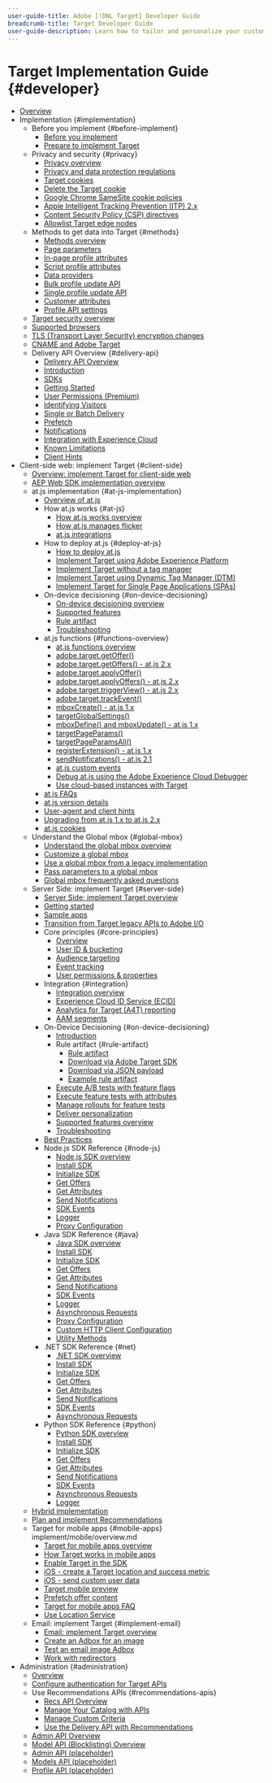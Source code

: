 ```yaml
---
user-guide-title: Adobe [!DNL Target] Developer Guide
breadcrumb-title: Target Developer Guide
user-guide-description: Learn how to tailor and personalize your customers' experience to maximize revenue on your web and mobile sites, apps, social media, and other digital channels.
---
```


# Target Implementation Guide {#developer}

+ [Overview](overview.md)
+ Implementation {#implementation}
  + Before you implement {#before-implement}
    + [Before you implement](before-implement/considerations-before-you-implement-target.md)
    + [Prepare to implement Target](before-implement/prepare-to-implement-target.md)
  + Privacy and security {#privacy}
     + [Privacy overview](before-implement/privacy/privacy.md)
     + [Privacy and data protection regulations](before-implement/privacy/cmp-privacy-and-general-data-protection-regulation.md)
     + [Target cookies](before-implement/privacy/cookie-behavior.md)
     + [Delete the Target cookie](before-implement/privacy/cookie-deleting.md)
     + [Google Chrome SameSite cookie policies](before-implement/privacy/google-chrome-samesite-cookie-policies.md)
     + [Apple Intelligent Tracking Prevention (ITP) 2.x](before-implement/privacy/apple-itp-2x.md)
     + [Content Security Policy (CSP) directives](before-implement/privacy/content-security-policy.md)
     + [Allowlist Target edge nodes](before-implement/privacy/allowlist-edges.md)
  + Methods to get data into Target {#methods}
     + [Methods overview](before-implement/methods-to-get-data-into-target/methods-to-get-data-into-target.md)
     + [Page parameters](before-implement/methods-to-get-data-into-target/page-parameters.md)
     + [In-page profile attributes](before-implement/methods-to-get-data-into-target/in-page-profile-attributes.md)
     + [Script profile attributes](before-implement/methods-to-get-data-into-target/script-profile-attributes.md)
     + [Data providers](before-implement/methods-to-get-data-into-target/data-providers.md)
     + [Bulk profile update API](before-implement/methods-to-get-data-into-target/bulk-profile-update-api.md)
     + [Single profile update API](before-implement/methods-to-get-data-into-target/single-profile-update-api.md)
     + [Customer attributes](before-implement/methods-to-get-data-into-target/customer-attributes.md)
     + [Profile API settings](before-implement/methods-to-get-data-into-target/profile-api-settings.md)
  + [Target security overview](before-implement/target-security-overview.md)
  + [Supported browsers](before-implement/supported-browsers.md)
  + [TLS (Transport Layer Security) encryption changes](before-implement/tls-transport-layer-security-encryption.md)
  + [CNAME and Adobe Target](before-implement/implement-cname-support-in-target.md)
  + Delivery API Overview {#delivery-api}
    + [Delivery API Overview](implement/delivery-api/overview.md)
    + [Introduction](before-implement/delivery-api-overview/introduction.md)
    + [SDKs](before-implement/delivery-api-overview/sdks.md)
    + [Getting Started](before-implement/delivery-api-overview/getting-started.md)
    + [User Permissions (Premium)](before-implement/delivery-api-overview/user-permissions.md)
    + [Identifying Visitors](before-implement/delivery-api-overview/identifying-visitors.md)
    + [Single or Batch Delivery](before-implement/delivery-api-overview/single-or-batch.md)
    + [Prefetch](before-implement/delivery-api-overview/prefetch.md)
    + [Notifications](before-implement/delivery-api-overview/notifications.md)
    + [Integration with Experience Cloud](before-implement/delivery-api-overview/integration.md)
    + [Known Limitations](before-implement/delivery-api-overview/known-limitations.md)
    + [Client Hints](before-implement/delivery-api-overview/client-hints.md)
+ Client-side web: implement Target {#client-side}
   + [Overview: implement Target for client-side web](implement/client-side/overview.md)
   + [AEP Web SDK implementation overview](implement/client-side/aep-web-sdk.md)
   + at.js implementation {#at-js-implementation}
      + [Overview of at.js](implement/client-side/atjs/how-atjs-works/overview.md)
      + How at.js works {#at-js}
         + [How at.js works overview](implement/client-side/atjs/how-atjs-works/how-atjs-works.md)
         + [How at.js manages flicker](implement/client-side/atjs/how-atjs-works/manage-flicker-with-atjs.md)
        + [at.js integrations](implement/client-side/atjs/how-atjs-works/target-atjs-integrations.md)
      + How to deploy at.js {#deploy-at-js}
         + [How to deploy at.js](implement/client-side/atjs/how-to-deployatjs/how-to-deployatjs.md)
         + [Implement Target using Adobe Experience Platform](implement/client-side/atjs/how-to-deployatjs/implement-target-using-adobe-launch.md)
         + [Implement Target without a tag manager](implement/client-side/atjs/how-to-deployatjs/implement-target-without-a-tag-manager.md)
         + [Implement Target using Dynamic Tag Manager (DTM)](implement/client-side/atjs/how-to-deployatjs/implement-target-using-dtm.md)
         + [Implement Target for Single Page Applications (SPAs)](implement/client-side/atjs/how-to-deployatjs/target-atjs-single-page-application.md)
      + On-device decisioning {#on-device-decisioning}
         + [On-device decisioning overview](implement/client-side/atjs/on-device-decisioning/on-device-decisioning.md)
         + [Supported features](implement/client-side/atjs/on-device-decisioning/supported-features.md)
         + [Rule artifact](implement/client-side/atjs/on-device-decisioning/rule-artifact.md)
         + [Troubleshooting](implement/client-side/atjs/on-device-decisioning/troubleshooting-on-device-decisioning.md)
      + at.js functions {#functions-overview}
         + [at.js functions overview](implement/client-side/atjs/atjs-functions/atjs-functions.md)
         + [adobe.target.getOffer()](implement/client-side/atjs/atjs-functions/adobe-target-getoffer.md)
         + [adobe.target.getOffers() - at.js 2.x](implement/client-side/atjs/atjs-functions/adobe-target-getoffers-atjs-2.md)
         + [adobe.target.applyOffer()](implement/client-side/atjs/atjs-functions/adobe-target-applyoffer.md)
         + [adobe.target.applyOffers() - at.js 2.x](implement/client-side/atjs/atjs-functions/adobe-target-applyoffers-atjs-2.md)
         + [adobe.target.triggerView() - at.js 2.x](implement/client-side/atjs/atjs-functions/adobe-target-triggerview-atjs-2.md)
         + [adobe.target.trackEvent()](implement/client-side/atjs/atjs-functions/adobe-target-trackevent.md)
         + [mboxCreate() - at.js 1.x](implement/client-side/atjs/atjs-functions/mboxcreate-atjs.md)
         + [targetGlobalSettings()](implement/client-side/atjs/atjs-functions/targetglobalsettings.md)
         + [mboxDefine() and mboxUpdate() - at.js 1.x](implement/client-side/atjs/atjs-functions/mboxdefine-mboxupdate-atjs-1x.md)
         + [targetPageParams()](implement/client-side/atjs/atjs-functions/targetpageparams.md)
         + [targetPageParamsAll()](implement/client-side/atjs/atjs-functions/targetpageparamsall.md)
         + [registerExtension() - at.js 1.x](implement/client-side/atjs/atjs-functions/registerextension-atjs-1x.md)
         + [sendNotifications() - at.js 2.1](implement/client-side/atjs/atjs-functions/adobe-target-sendnotifications-atjs-21.md)
         + [at.js custom events](implement/client-side/atjs/atjs-functions/atjs-custom-events.md)
         + [Debug at.js using the Adobe Experience Cloud Debugger](implement/client-side/target-debugging-atjs/target-debugging-atjs.md)
         + [Use cloud-based instances with Target](implement/client-side/target-debugging-atjs/targeting-using-cloud-based-instances.md)
      + [at.js FAQs](implement/client-side/atjs/target-atjs-faq.md)
      + [at.js version details](implement/client-side/atjs/target-atjs-versions.md)
      + [User-agent and client hints](implement/client-side/atjs/user-agent-and-client-hints.md)
      + [Upgrading from at.js 1.x to at.js 2.x](implement/client-side/atjs/upgrading-from-atjs-1x-to-atjs-20.md)
      + [at.js cookies](implement/client-side/atjs/atjs-cookies.md)
   + Understand the Global mbox {#global-mbox}
      + [Understand the global mbox overview](implement/client-side/atjs/global-mbox/global-mbox-overview.md)
      + [Customize a global mbox](implement/client-side/atjs/global-mbox/customize-global-mbox.md)
      + [Use a global mbox from a legacy implementation](implement/client-side/atjs/global-mbox/mbox-global-target-standard.md)
      + [Pass parameters to a global mbox](implement/client-side/atjs/global-mbox/pass-parameters-to-global-mbox.md)
      + [Global mbox frequently asked questions](implement/client-side/atjs/global-mbox/global-mbox-faq.md)
  + Server Side: implement Target {#server-side}
     + [Server Side: implement Target overview](implement/server-side/server-side-overview.md)
     + [Getting started](implement/server-side/sdk-guides/getting-started/getting-started.md)
     + [Sample apps](implement/server-side/sdk-guides/sample-apps/sample-apps.md)
     + [Transition from Target legacy APIs to Adobe I/O](implement/server-side/transition-from-target-classic-apis.md)
     + Core principles {#core-principles}
       + [Overview](implement/server-side/sdk-guides/core-principles/overview.md)
       + [User ID & bucketing](implement/server-side/sdk-guides/core-principles/user-identification-and-bucketing.md)
       + [Audience targeting](implement/server-side/sdk-guides/core-principles/audience-targeting.md)
       + [Event tracking](implement/server-side/sdk-guides/core-principles/event-tracking.md)
       + [User permissions & properties](implement/server-side/sdk-guides/core-principles/user-permissions-and-properties.md)
     + Integration {#integration}
       + [Integration overview](implement/server-side/sdk-guides/integration-with-experience-cloud/overview.md)
       + [Experience Cloud ID Service (ECID)](implement/server-side/sdk-guides/integration-with-experience-cloud/ecid.md)
       + [Analytics for Target (A4T) reporting](implement/server-side/sdk-guides/integration-with-experience-cloud/a4t-reporting.md)
       + [AAM segments](implement/server-side/sdk-guides/integration-with-experience-cloud/aam-segments.md)
     + On-Device Decisioning {#on-device-decisioning}
       + [Introduction](implement/server-side/sdk-guides/on-device-decisioning/overview.md)
       + Rule artifact {#rule-artifact}
         + [Rule artifact](implement/server-side/sdk-guides/on-device-decisioning/rule-artifact-overview.md)
         + [Download via Adobe Target SDK](implement/server-side/sdk-guides/on-device-decisioning/rule-artifact-sdk.md)
         + [Download via JSON payload](implement/server-side/sdk-guides/on-device-decisioning/rule-artifact-json.md)
         + [Example rule artifact](implement/server-side/sdk-guides/on-device-decisioning/rule-artifact-example.md)
       + [Execute A/B tests with feature flags](implement/server-side/sdk-guides/on-device-decisioning/execute-ab-tests-with-feature-flags.md)
       + [Execute feature tests with attributes](implement/server-side/sdk-guides/on-device-decisioning/execute-feature-tests-with-attributes.md)
       + [Manage rollouts for feature tests](implement/server-side/sdk-guides/on-device-decisioning/manage-rollouts-for-feature-tests.md)
       + [Deliver personalization](implement/server-side/sdk-guides/on-device-decisioning/deliver-personalization.md)
       + [Supported features overview](implement/server-side/sdk-guides/on-device-decisioning/supported-features.md)
       + [Troubleshooting](implement/server-side/sdk-guides/on-device-decisioning/troubleshooting.md)
     + [Best Practices](implement/server-side/sdk-guides/best-practices/best-practices.md)
     + Node.js SDK Reference {#node-js}
       + [Node.js SDK overview](implement/server-side/node-js/overview.md)
       + [Install SDK](implement/server-side/node-js/install-sdk.md)
       + [Initialize SDK](implement/server-side/node-js/initialize-sdk.md)
       + [Get Offers](implement/server-side/node-js/get-offers.md)
       + [Get Attributes](implement/server-side/node-js/get-attributes.md)
       + [Send Notifications](implement/server-side/node-js/send-notifications.md)
       + [SDK Events](implement/server-side/node-js/sdk-events.md)
       + [Logger](implement/server-side/node-js/logger.md)
       + [Proxy Configuration](implement/server-side/node-js/proxy-configuration.md)
     + Java SDK Reference {#java}
       + [Java SDK overview](implement/server-side/java/overview.md)
       + [Install SDK](implement/server-side/java/install-sdk.md)
       + [Initialize SDK](implement/server-side/java/initialize-sdk.md)
       + [Get Offers](implement/server-side/java/get-offers.md)
       + [Get Attributes](implement/server-side/java/get-attributes.md)
       + [Send Notifications](implement/server-side/java/send-notifications.md)
       + [SDK Events](implement/server-side/java/sdk-events.md)
       + [Logger](implement/server-side/java/logger.md)
       + [Asynchronous Requests](implement/server-side/java/asynchronous-requests.md)
       + [Proxy Configuration](implement/server-side/java/proxy-configuration.md)
       + [Custom HTTP Client Configuration](implement/server-side/java/custom-http-client.md)
       + [Utility Methods](implement/server-side/java/utility-methods.md)
     + .NET SDK Reference {#net}
       + [.NET SDK overview](implement/server-side/net/overview.md)
       + [Install SDK](implement/server-side/net/install-sdk.md)
       + [Initialize SDK](implement/server-side/net/initialize-sdk.md)
       + [Get Offers](implement/server-side/net/get-offers.md)
       + [Get Attributes](implement/server-side/net/get-attributes.md)
       + [Send Notifications](implement/server-side/net/send-notifications.md)
       + [SDK Events](implement/server-side/net/sdk-events.md)
       + [Asynchronous Requests](implement/server-side/net/asynchronous-requests.md)
     + Python SDK Reference {#python}
       + [Python SDK overview](implement/server-side/python/overview.md)
       + [Install SDK](implement/server-side/python/install-sdk.md)
       + [Initialize SDK](implement/server-side/python/initialize-sdk.md)
       + [Get Offers](implement/server-side/python/get-offers.md)
       + [Get Attributes](implement/server-side/python/get-attributes.md)
       + [Send Notifications](implement/server-side/python/send-notifications.md)
       + [SDK Events](implement/server-side/python/sdk-events.md)
       + [Asynchronous Requests](implement/server-side/python/asynchronous-requests.md)
       + [Logger](implement/server-side/python/logger.md)
  + [Hybrid implementation](implement/hybrid/hybrid-overview.md)
  + [Plan and implement Recommendations](implement/recommendations/recommendations.md)
  + Target for mobile apps {#mobile-apps}
  implement/mobile/overview.md
     + [Target for mobile apps overview](implement/mobile/overview.md)
     + [How Target works in mobile apps](implement/mobile/how-target-works-mobile-apps.md)
     + [Enable Target in the SDK](implement/mobile/enable-target-in-sdk.md)
     + [iOS - create a Target location and success metric](implement/mobile/mobile-create-location-and-metric.md)
     + [iOS - send custom user data](implement/mobile/mobile-custom-user-data.md)
     + [Target mobile preview](implement/mobile/target-mobile-preview.md)
     + [Prefetch offer content](implement/mobile/prefetch-offer-content.md)
     + [Target for mobile apps FAQ](implement/mobile/mobile-faq.md)
     + [Use Location Service](implement/mobile/use-location-service.md)
  + Email: implement Target {#implement-email}
     + [Email: implement Target overview](implement/email/overview.md)
     + [Create an Adbox for an image](implement/email/testing-content-with-the-adbox.md)
     + [Test an email image Adbox](implement/email/testing-email-image-adbox.md)
     + [Work with redirectors](implement/email/working-with-redirectors.md)
+ Administration {#administration}
  + [Overview](before-administer/target-api-overview.md)
  + [Configure authentication for Target APIs](before-administer/configure-authentication.md)
  + Use Recommendations APIs {#recommendations-apis}
    + [Recs API Overview](before-administer/recs-api/overview.md)
    + [Manage Your Catalog with APIs](before-administer/recs-api/manage-catalog.md)
    + [Manage Custom Criteria](before-administer/recs-api/manage-custom-criteria.md)
    + [Use the Delivery API with Recommendations](before-administer/recs-api/fetch-recs-server-side-delivery-api.md)
  + [Admin API Overview](before-administer/admin-api-overview/overview.md)
  + [Model API (Blocklisting) Overview](before-administer/models-api.md)
  + [Admin API (placeholder)](/help/dev/administer/admin-api/overview.md)
  + [Models API (placeholder)](/help/dev/administer/models-api/overview.md)
  + [Profile API (placeholder)](/help/dev/administer/profile-api/overview.md)
